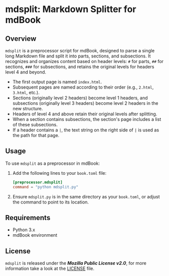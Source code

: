 # mdsplit: Markdown Splitter for mdBook

## Overview
`mdsplit` is a preprocessor script for mdBook, designed to parse a single long Markdown file and split it into parts, sections, and subsections. It recognizes and organizes content based on header levels: `#` for parts, `##` for sections, `###` for subsections, and retains the original levels for headers level 4 and beyond.

- The first output page is named `index.html`.
- Subsequent pages are named according to their order (e.g., `2.html`, `3.html`, etc.).
- Sections (originally level 2 headers) become level 1 headers, and subsections (originally level 3 headers) become level 2 headers in the new structure.
- Headers of level 4 and above retain their original levels after splitting.
- When a section contains subsections, the section's page includes a list of these subsections.
- If a header contains a `|`, the text string on the right side of `|` is used as the path for that page.

## Usage

To use `mdsplit` as a preprocessor in mdBook:

1. Add the following lines to your `book.toml` file:

   ```toml
   [preprocessor.mdsplit]
   command = "python mdsplit.py"
   ```

2. Ensure `mdsplit.py` is in the same directory as your `book.toml`, or adjust the command to point to its location.

## Requirements
- Python 3.x
- mdBook environment

## License
`mdsplit` is released under the ***Mozilla Public License v2.0***, for more information take a look at the [LICENSE](LICENSE) file.
